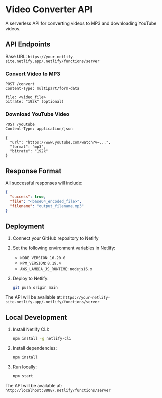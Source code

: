 # Video Converter API

A serverless API for converting videos to MP3 and downloading YouTube videos.

## API Endpoints

Base URL: `https://your-netlify-site.netlify.app/.netlify/functions/server`

### Convert Video to MP3
```http
POST /convert
Content-Type: multipart/form-data

file: <video_file>
bitrate: "192k" (optional)
```

### Download YouTube Video
```http
POST /youtube
Content-Type: application/json

{
  "url": "https://www.youtube.com/watch?v=...",
  "format": "mp3",
  "bitrate": "192k"
}
```

## Response Format

All successful responses will include:
```json
{
  "success": true,
  "file": "<base64_encoded_file>",
  "filename": "output_filename.mp3"
}
```

## Deployment

1. Connect your GitHub repository to Netlify
2. Set the following environment variables in Netlify:
   - `NODE_VERSION`: `16.20.0`
   - `NPM_VERSION`: `8.19.4`
   - `AWS_LAMBDA_JS_RUNTIME`: `nodejs16.x`

3. Deploy to Netlify:
   ```bash
   git push origin main
   ```

The API will be available at: `https://your-netlify-site.netlify.app/.netlify/functions/server`

## Local Development

1. Install Netlify CLI:
   ```bash
   npm install -g netlify-cli
   ```

2. Install dependencies:
   ```bash
   npm install
   ```

3. Run locally:
   ```bash
   npm start
   ```

The API will be available at: `http://localhost:8888/.netlify/functions/server`
